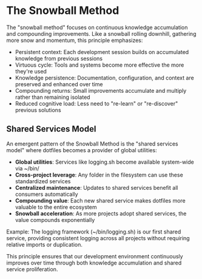# The Snowball Method

The "snowball method" focuses on continuous knowledge accumulation and compounding improvements. Like a snowball rolling downhill, gathering more snow and momentum, this principle emphasizes:

- Persistent context: Each development session builds on accumulated knowledge from previous sessions
- Virtuous cycle: Tools and systems become more effective the more they're used
- Knowledge persistence: Documentation, configuration, and context are preserved and enhanced over time
- Compounding returns: Small improvements accumulate and multiply rather than remaining isolated
- Reduced cognitive load: Less need to "re-learn" or "re-discover" previous solutions

## Shared Services Model

An emergent pattern of the Snowball Method is the "shared services model" where dotfiles becomes a provider of global utilities:

- **Global utilities**: Services like logging.sh become available system-wide via ~/bin/
- **Cross-project leverage**: Any folder in the filesystem can use these standardized services
- **Centralized maintenance**: Updates to shared services benefit all consumers automatically
- **Compounding value**: Each new shared service makes dotfiles more valuable to the entire ecosystem
- **Snowball acceleration**: As more projects adopt shared services, the value compounds exponentially

Example: The logging framework (~/bin/logging.sh) is our first shared service, providing consistent logging across all projects without requiring relative imports or duplication.

This principle ensures that our development environment continuously improves over time through both knowledge accumulation and shared service proliferation.